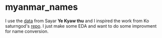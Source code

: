 # myanmar_names

I use the [data](https://github.com/ye-kyaw-thu/myRoman/blob/main/person-name/person-name.ver1.0.txt) from Sayar <b>Ye Kyaw thu</b> and I inspired the work from Ko saturngod's [repo](https://github.com/saturngod/myanmar_names). I just make some EDA and want to do some improvment for name conversion.

